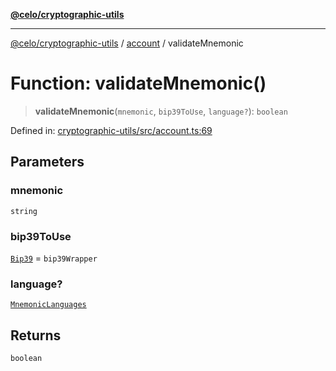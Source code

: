 [**@celo/cryptographic-utils**](../../README.md)

***

[@celo/cryptographic-utils](../../modules.md) / [account](../README.md) / validateMnemonic

# Function: validateMnemonic()

> **validateMnemonic**(`mnemonic`, `bip39ToUse`, `language?`): `boolean`

Defined in: [cryptographic-utils/src/account.ts:69](https://github.com/celo-org/developer-tooling/blob/master/packages/sdk/cryptographic-utils/src/account.ts#L69)

## Parameters

### mnemonic

`string`

### bip39ToUse

[`Bip39`](../interfaces/Bip39.md) = `bip39Wrapper`

### language?

[`MnemonicLanguages`](../enumerations/MnemonicLanguages.md)

## Returns

`boolean`
